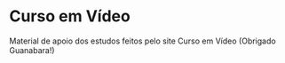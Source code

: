 # Curso em Vídeo
Material de apoio dos estudos feitos pelo site Curso em Vídeo (Obrigado Guanabara!)
